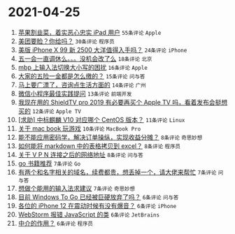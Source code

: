 # 2021-04-25

1. [苹果割韭菜，着实恶心忠实 iPad 用户](https://www.v2ex.com/t/773032) `55条评论` `Apple`
1. [美团要脸？你给吗？](https://www.v2ex.com/t/773020) `30条评论` `程序员`
1. [美版 iPhone X 99 新 2500 大洋值得入手吗？](https://www.v2ex.com/t/773019) `24条评论` `iPhone`
1. [五一会一直调休么。。。没机会改了么](https://www.v2ex.com/t/773047) `18条评论` `北京`
1. [mbp 上输入法切换大小写的困扰](https://www.v2ex.com/t/773030) `16条评论` `Apple`
1. [大家的五险一金都是怎么缴的？](https://www.v2ex.com/t/773045) `15条评论` `问与答`
1. [马上要广漂了，咨询点生活方面的](https://www.v2ex.com/t/773048) `14条评论` `广州`
1. [微信小程序最佳实践提问](https://www.v2ex.com/t/773031) `13条评论` `前端开发`
1. [我现在用的 ShieldTV pro 2019 有必要再买个 Apple TV 吗，看着发布会挺想买的](https://www.v2ex.com/t/773057) `12条评论` `Apple TV`
1. [[求助] 中标麒麟 V10 对应哪个 CentOS 版本？](https://www.v2ex.com/t/773027) `11条评论` `Linux`
1. [关于 mac book 玩游戏](https://www.v2ex.com/t/773035) `10条评论` `MacBook Pro`
1. [能不能应用密码学，解决订单操纵，实现收益分摊？](https://www.v2ex.com/t/773063) `8条评论` `奇思妙想`
1. [如何能将 markdown 中的表格拷贝到 excel？](https://www.v2ex.com/t/773040) `8条评论` `程序员`
1. [关于 V P N 连接之后的网络地址](https://www.v2ex.com/t/773021) `8条评论` `问与答`
1. [go 书籍推荐](https://www.v2ex.com/t/773061) `7条评论` `Go`
1. [有两个和名字相关的域名，续费都贵，想丢掉一个，请大佬来帮忙](https://www.v2ex.com/t/773064) `7条评论` `问与答`
1. [想做个能用的输入法求建议](https://www.v2ex.com/t/773023) `7条评论` `奇思妙想`
1. [目前 Windows To Go 已经被巨硬放弃了吗？](https://www.v2ex.com/t/773068) `6条评论` `问与答`
1. [各位的 iPhone 12 在震动时候有没有爆音？](https://www.v2ex.com/t/773065) `6条评论` `iPhone`
1. [WebStorm 报错 JavaScript 的类](https://www.v2ex.com/t/773018) `6条评论` `JetBrains`
1. [中介的作用？](https://www.v2ex.com/t/773051) `6条评论` `程序员`
